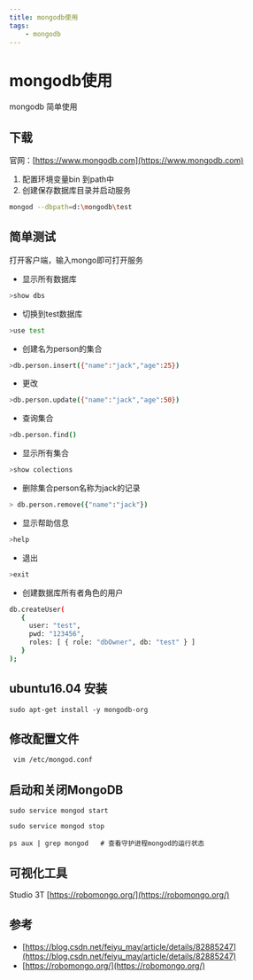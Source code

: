 ```yaml
---
title: mongodb使用
tags:
    - mongodb
---
```

# mongodb使用

mongodb 简单使用

## 下载

官网：[https://www.mongodb.com](https://www.mongodb.com)

1. 配置环境变量bin 到path中
2. 创建保存数据库目录并启动服务

```bash
mongod --dbpath=d:\mongodb\test
```

## 简单测试

打开客户端，输入mongo即可打开服务

- 显示所有数据库

```bash
>show dbs
```

- 切换到test数据库

```bash
>use test
```

- 创建名为person的集合

```bash
>db.person.insert({"name":"jack","age":25})
```

- 更改

```bash
>db.person.update({"name":"jack","age":50})
```

- 查询集合

```bash
>db.person.find()
```

- 显示所有集合

```bash
>show colections
```

- 删除集合person名称为jack的记录

```bash
> db.person.remove({"name":"jack"})
```

- 显示帮助信息

```bash
>help
```

- 退出

```bash
>exit
```

- 创建数据库所有者角色的用户

```bash
db.createUser(
   {
     user: "test",
     pwd: "123456",
     roles: [ { role: "dbOwner", db: "test" } ]
   }
);

```


## ubuntu16.04 安装

 ``` shell
 sudo apt-get install -y mongodb-org 
 ```

## 修改配置文件

```bash
 vim /etc/mongod.conf
```

## 启动和关闭MongoDB

```shell
sudo service mongod start  

sudo service mongod stop

ps aux | grep mongod   # 查看守护进程mongod的运行状态
```

## 可视化工具

Studio 3T [https://robomongo.org/](https://robomongo.org/)

## 参考

- [https://blog.csdn.net/feiyu_may/article/details/82885247](https://blog.csdn.net/feiyu_may/article/details/82885247)
- [https://robomongo.org/](https://robomongo.org/)
